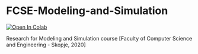 # FCSE-Modeling-and-Simulation
[![Open In Colab](https://colab.research.google.com/assets/colab-badge.svg)](https://colab.research.google.com/drive/1KMBSnVl7lH0mtuMnhX74D9xIPHC5Uv4g?usp=sharing)


Research for Modeling and Simulation course [Faculty of Computer Science and Engineering - Skopje, 2020]
